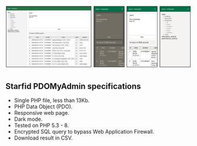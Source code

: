 ![Starfid pdomyadmin](https://raw.githubusercontent.com/starfid/pdomyadmin/master/preview.png)

## Starfid PDOMyAdmin specifications
- Single PHP file, less than 13Kb.
- PHP Data Object (PDO).
- Responsive web page.
- Dark mode.
- Tested on PHP 5.3 - 8.
- Encrypted SQL query to bypass Web Application Firewall. 
- Download result in CSV.
